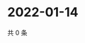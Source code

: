 # 2022-01-14

共 0 条

<!-- BEGIN WEIBO -->
<!-- 最后更新时间 Fri Jan 14 2022 14:00:56 GMT+0800 (China Standard Time) -->

<!-- END WEIBO -->
